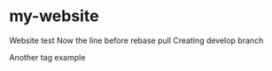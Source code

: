 # my-website
Website test
Now the line before rebase pull
Creating develop branch
 
 
 Another tag example